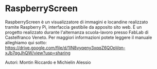 # RaspberryScreen

RaspberryScreen è un visualizzatore di immagini e locandine realizzato tramite Raspberry Pi, interfaccia gestibile da apposito sito web. È un progetto realizzato durante l'alternanza scuola-lavoro presso FabLab di Castelfranco Veneto.
Per maggiori informazioni potete leggere il manuale alleghiamo qui sotto: https://drive.google.com/file/d/1IN8vyqeny3xqqZ6QOpVqn-xJb7qgJhQW/view?usp=sharing

Autori: Montin Riccardo e Michielin Alessio
